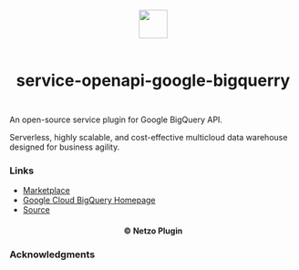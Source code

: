 <div align="center">
  <a href="https://netzo.io" target="_blank" >
    <img height="50" src="https://raw.githubusercontent.com/netzoio/netzo/main/plugins/services/service-openapi-google-bigquerry/src/assets/icon.png" style="margin: 12px 0px" />
  </a>

  <h1 style="padding: 6px 0px 24px 0px">service-openapi-google-bigquerry</h1>
</div>

An open-source service plugin for Google BigQuery API.

Serverless, highly scalable, and cost-effective multicloud data warehouse designed for business agility.

### Links

- [Marketplace](https://app.netzo.io/marketplace/service-openapi-google-bigquerry)
- [Google Cloud BigQuery Homepage](https://cloud.google.com/bigquery/)
- [Source](https://api.apis.guru/v2/specs/googleapis.com/bigquery/v2/openapi.json)

<div align="center">
  <h4>© Netzo Plugin</h4>
</div>

### Acknowledgments
